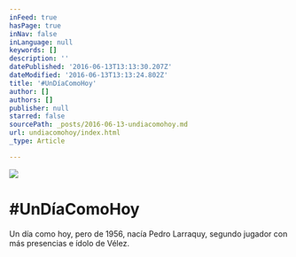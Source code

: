 ```yaml
---
inFeed: true
hasPage: true
inNav: false
inLanguage: null
keywords: []
description: ''
datePublished: '2016-06-13T13:13:30.207Z'
dateModified: '2016-06-13T13:13:24.802Z'
title: '#UnDíaComoHoy'
author: []
authors: []
publisher: null
starred: false
sourcePath: _posts/2016-06-13-undiacomohoy.md
url: undiacomohoy/index.html
_type: Article

---
```

![](https://the-grid-user-content.s3-us-west-2.amazonaws.com/6e0a0495-4230-47e0-9e88-be1a732f8364.jpg)

# \#UnDíaComoHoy

Un día como hoy, pero de 1956, nacía Pedro Larraquy, segundo jugador con más presencias e ídolo de Vélez.